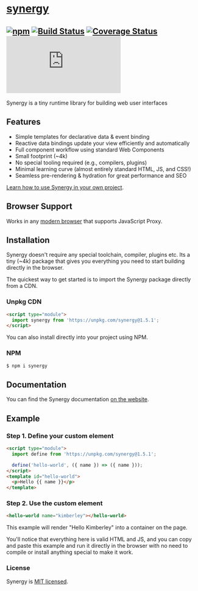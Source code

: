 # [synergy](https://synergyjs.org)

## [![npm](https://img.shields.io/npm/v/synergy.svg)](http://npm.im/synergy) [![Build Status](https://travis-ci.com/defx/synergy.svg?branch=master)](https://travis-ci.com/defx/synergy) [![Coverage Status](https://coveralls.io/repos/github/defx/synergy/badge.svg?branch=master)](https://coveralls.io/github/defx/synergy?branch=master) [![gzip size](https://img.badgesize.io/https://unpkg.com/synergy/dist/synergy.min.js?compression=gzip&label=gzip)]()

Synergy is a tiny runtime library for building web user interfaces

## Features

- Simple templates for declarative data & event binding
- Reactive data bindings update your view efficiently and automatically
- Full component workflow using standard Web Components
- Small footprint (~4k)
- No special tooling required (e.g., compilers, plugins)
- Minimal learning curve (almost entirely standard HTML, JS, and CSS!)
- Seamless pre-rendering & hydration for great performance and SEO

[Learn how to use Synergy in your own project](https://synergyjs.org/getting-started.html).

## Browser Support

Works in any
[modern browser](https://caniuse.com/mdn-javascript_builtins_proxy_proxy) that
supports JavaScript Proxy.

## Installation

Synergy doesn't require any special toolchain, compiler, plugins etc. Its a tiny
(~4k) package that gives you everything you need to start building directly in
the browser.

The quickest way to get started is to import the Synergy package directly from a
CDN.

### Unpkg CDN

```html
<script type="module">
  import synergy from 'https://unpkg.com/synergy@1.5.1';
</script>
```

You can also install directly into your project using NPM.

### NPM

```bash
$ npm i synergy
```

## Documentation

You can find the Synergy documentation
[on the website](https://synergyjs.org/documentation).

## Example

### Step 1. Define your custom element

```html
<script type="module">
  import define from 'https://unpkg.com/synergy@1.5.1';

  define('hello-world', ({ name }) => ({ name }));
</script>
<template id="hello-world">
  <p>Hello {{ name }}</p>
</template>
```

### Step 2. Use the custom element

```html
<hello-world name="kimberley"></hello-world>
```

This example will render "Hello Kimberley" into a container on the page.

You'll notice that everything here is valid HTML and JS, and you can copy and
paste this example and run it directly in the browser with no need to compile or
install anything special to make it work.

### License

Synergy is [MIT licensed](./LICENSE).
